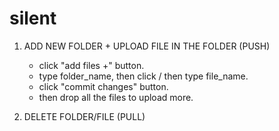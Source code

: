 # silent
1. ADD NEW FOLDER + UPLOAD FILE IN THE FOLDER (PUSH)
   - click "add files +" button.
   - type folder_name, then click / then type file_name.
   - click "commit changes" button.
   - then drop all the files to upload more.

2. DELETE FOLDER/FILE (PULL)
